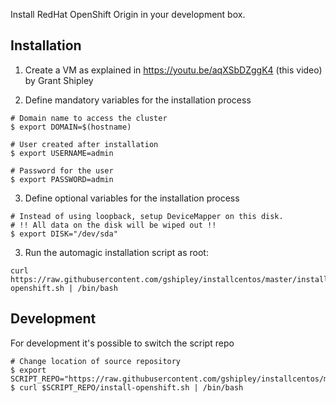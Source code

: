 Install RedHat OpenShift Origin in your development box.

## Installation

1. Create a VM as explained in https://youtu.be/aqXSbDZggK4 (this video) by Grant Shipley

2. Define mandatory variables for the installation process

```
# Domain name to access the cluster
$ export DOMAIN=$(hostname)

# User created after installation
$ export USERNAME=admin

# Password for the user
$ export PASSWORD=admin
```

3. Define optional variables for the installation process

```
# Instead of using loopback, setup DeviceMapper on this disk.
# !! All data on the disk will be wiped out !!
$ export DISK="/dev/sda"
```

3. Run the automagic installation script as root:

```
curl https://raw.githubusercontent.com/gshipley/installcentos/master/install-openshift.sh | /bin/bash
```

## Development

For development it's possible to switch the script repo

```
# Change location of source repository
$ export SCRIPT_REPO="https://raw.githubusercontent.com/gshipley/installcentos/master"
$ curl $SCRIPT_REPO/install-openshift.sh | /bin/bash
```
